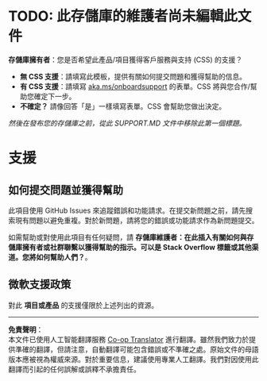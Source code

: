 <!--
CO_OP_TRANSLATOR_METADATA:
{
  "original_hash": "16623b0983ccd9d0cd0680b9604e9cf4",
  "translation_date": "2025-10-21T23:42:28+00:00",
  "source_file": "SUPPORT.md",
  "language_code": "hk"
}
-->
# TODO: 此存儲庫的維護者尚未編輯此文件

**存儲庫擁有者**：您是否希望此產品/項目獲得客戶服務與支持 (CSS) 的支援？

- **無 CSS 支援**：請填寫此模板，提供有關如何提交問題和獲得幫助的信息。
- **有 CSS 支援**：請填寫 [aka.ms/onboardsupport](https://aka.ms/onboardsupport) 的表單。CSS 將與您合作/幫助您確定下一步。
- **不確定？** 請像回答「是」一樣填寫表單。CSS 會幫助您做出決定。

*然後在發布您的存儲庫之前，從此 SUPPORT.MD 文件中移除此第一個標題。*
<!-- markdownlint-disable-next-line MD025 - Justification: Standard Microsoft Template -->
# 支援

## 如何提交問題並獲得幫助  

此項目使用 GitHub Issues 來追蹤錯誤和功能請求。在提交新問題之前，請先搜索現有問題以避免重複。對於新問題，請將您的錯誤或功能請求作為新問題提交。

如需幫助或對使用此項目有任何疑問，請 **存儲庫維護者：在此插入有關如何與存儲庫擁有者或社群聯繫以獲得幫助的指示。可以是 Stack Overflow 標籤或其他渠道。您將如何幫助人們？**。

## 微軟支援政策  

對此 **項目或產品** 的支援僅限於上述列出的資源。

---

**免責聲明**：  
本文件已使用人工智能翻譯服務 [Co-op Translator](https://github.com/Azure/co-op-translator) 進行翻譯。雖然我們致力於提供準確的翻譯，但請注意，自動翻譯可能包含錯誤或不準確之處。原始文件的母語版本應被視為權威來源。對於重要信息，建議使用專業人工翻譯。我們對因使用此翻譯而引起的任何誤解或誤釋不承擔責任。